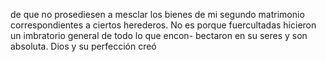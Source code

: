 de que no prosediesen a mesclar los bienes de mi segundo matrimonio correspondientes a ciertos herederos. No es porque fuercultadas hicieron un imbratorio general de todo lo que encon- bectaron en su seres y son absoluta. Dios y su perfección creó